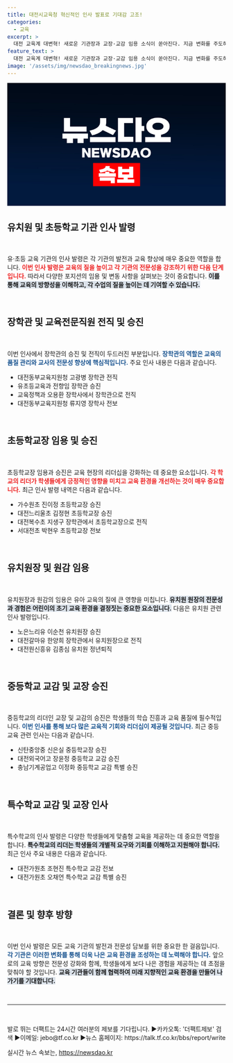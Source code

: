 ```yaml
---
title: 대전시교육청 혁신적인 인사 발표로 기대감 고조!
categories:
  - 교육
excerpt: >
  대전 교육계 대변혁! 새로운 기관장과 교장·교감 임용 소식이 쏟아진다. 지금 변화를 주도하는 인물들을 만나보세요! 클릭하면 교육 현장의 생생한 소식이 기다립니다.
feature_text: >
  대전 교육계 대변혁! 새로운 기관장과 교장·교감 임용 소식이 쏟아진다. 지금 변화를 주도하는 인물들을 만나보세요! 클릭하면 교육 현장의 생생한 소식이 기다립니다.
image: '/assets/img/newsdao_breakingnews.jpg'
---
```


<p><img src="/assets/img/newsdao_breakingnews.jpg" alt="cryptoinkorea 속보" /></p>

<h2 data-ke-size="size26">유치원 및 초등학교 기관 인사 발령</h2>

<p data-ke-size="size16">&nbsp;</p>

<p>유·초등 교육 기관의 인사 발령은 각 기관의 발전과 교육 향상에 매우 중요한 역할을 합니다. <b><span style="color: #ee2323;">이번 인사 발령은 교육의 질을 높이고 각 기관의 전문성을 강조하기 위한 다음 단계입니다.</span></b> 따라서 다양한 포지션의 임용 및 변동 사항을 살펴보는 것이 중요합니다. <b><span style="background-color: #21538527;">이를 통해 교육의 방향성을 이해하고, 각 수업의 질을 높이는 데 기여할 수 있습니다.</span></b> </p>

<p data-ke-size="size16">&nbsp;</p>

<h2 data-ke-size="size26">장학관 및 교육전문직원 전직 및 승진</h2>

<p data-ke-size="size16">&nbsp;</p>

<p>이번 인사에서 장학관의 승진 및 전직이 두드러진 부분입니다. <b><span style="color: #1a5490;">장학관의 역할은 교육의 품질 관리와 교사의 전문성 향상에 핵심적입니다.</span></b> 주요 인사 내용은 다음과 같습니다.</p>

<ul>
    <li>대전동부교육지원청 고광병 장학관 전직</li>
    <li>유초등교육과 전향임 장학관 승진</li>
    <li>교육정책과 오용환 장학사에서 장학관으로 전직</li>
    <li>대전동부교육지원청 류지영 장학사 전보</li>
</ul>

<p data-ke-size="size16">&nbsp;</p>

<h2 data-ke-size="size26">초등학교장 임용 및 승진</h2>

<p data-ke-size="size16">&nbsp;</p>

<p>초등학교장 임용과 승진은 교육 현장의 리더십을 강화하는 데 중요한 요소입니다. <b><span style="color: #ee2323;">각 학교의 리더가 학생들에게 긍정적인 영향을 미치고 교육 환경을 개선하는 것이 매우 중요합니다.</span></b> 최근 인사 발령 내역은 다음과 같습니다.</p>

<ul>
    <li>가수원초 진이정 초등학교장 승진</li>
    <li>대전느리울초 김정현 초등학교장 승진</li>
    <li>대전복수초 지생구 장학관에서 초등학교장으로 전직</li>
    <li>서대전초 박현우 초등학교장 전보</li>
</ul>

<p data-ke-size="size16">&nbsp;</p>

<h2 data-ke-size="size26">유치원장 및 원감 임용</h2>

<p data-ke-size="size16">&nbsp;</p>

<p>유치원장과 원감의 임용은 유아 교육의 질에 큰 영향을 미칩니다. <b><span style="background-color: #21538527;">유치원 원장의 전문성과 경험은 어린이의 초기 교육 환경을 결정짓는 중요한 요소입니다.</span></b> 다음은 유치원 관련 인사 발령입니다.</p>

<ul>
    <li>노은느리유 이순천 유치원장 승진</li>
    <li>대전갈마유 한양희 장학관에서 유치원장으로 전직</li>
    <li>대전원신흥유 김종심 유치원 정년퇴직</li>
</ul>

<p data-ke-size="size16">&nbsp;</p>

<h2 data-ke-size="size26">중등학교 교감 및 교장 승진</h2>

<p data-ke-size="size16">&nbsp;</p>

<p>중등학교의 리더인 교장 및 교감의 승진은 학생들의 학습 진흥과 교육 품질에 필수적입니다. <b><span style="color: #1a5490;">이번 인사를 통해 보다 많은 교육적 기회와 리더십이 제공될 것입니다.</span></b> 최근 중등 교육 관련 인사는 다음과 같습니다.</p>

<ul>
    <li>신탄중앙중 신은실 중등학교장 승진</li>
    <li>대전외국어고 장윤정 중등학교 교감 승진</li>
    <li>충남기계공업고 이정화 중등학교 교감 특별 승진</li>
</ul>

<p data-ke-size="size16">&nbsp;</p>

<h2 data-ke-size="size26">특수학교 교감 및 교장 인사</h2>

<p data-ke-size="size16">&nbsp;</p>

<p>특수학교의 인사 발령은 다양한 학생들에게 맞춤형 교육을 제공하는 데 중요한 역할을 합니다. <b><span style="background-color: #21538527;">특수학교의 리더는 학생들의 개별적 요구와 기회를 이해하고 지원해야 합니다.</span></b> 최근 인사 주요 내용은 다음과 같습니다.</p>

<ul>
    <li>대전가원초 조현진 특수학교 교감 전보</li>
    <li>대전가원초 오채언 특수학교 교감 특별 승진</li>
</ul>

<p data-ke-size="size16">&nbsp;</p>

<h2 data-ke-size="size26">결론 및 향후 방향</h2>

<p data-ke-size="size16">&nbsp;</p>

<p>이번 인사 발령은 모든 교육 기관의 발전과 전문성 담보를 위한 중요한 한 걸음입니다. <b><span style="color: #1a5490;">각 기관은 이러한 변화를 통해 더욱 나은 교육 환경을 조성하는 데 노력해야 합니다.</span></b> 앞으로의 교육 방향은 전문성 강화와 함께, 학생들에게 보다 나은 경험을 제공하는 데 초점을 맞춰야 할 것입니다. <b><span style="background-color: #21538527;">교육 기관들이 함께 협력하여 미래 지향적인 교육 환경을 만들어 나가기를 기대합니다.</span></b> </p>

<p data-ke-size="size16">&nbsp;</p>

<hr />

<p data-ke-size="size16">&nbsp;</p>

<p>발로 뛰는 더팩트는 24시간 여러분의 제보를 기다립니다. ▶카카오톡: '더팩트제보' 검색 ▶이메일: jebo@tf.co.kr ▶뉴스 홈페이지: https://talk.tf.co.kr/bbs/report/write</p>
실시간 뉴스 속보는, <a href="https://newsdao.kr" rel="dofollow">https://newsdao.kr</a>


